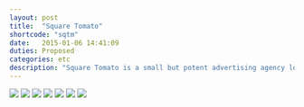 ```yaml
---
layout: post
title:  "Square Tomato"
shortcode: "sqtm"
date:   2015-01-06 14:41:09
duties: Proposed
categories: etc
description: "Square Tomato is a small but potent advertising agency located in the SoDo neighborhood of Seattle, WA. With a small dedicated team and a creative environment, they’re able to deliver truly thoughtful and at times hilarious advertising for their clients. As an intern at Square Tomato in 2011, Frank Clark told me to take a shot at redesigning their social media platforms. From Square Tomato’s existing social presence there was a lack of personality. To encourage fans of the agency to interact with and get to know the agency itself, I created a mascot known simply as: The Tomato. He embodies the different personalities of everyone in the agency and is also completely customizable so that the staff will be encouraged to play. I created a Facebook page as well as a blog. Not to mention making Tom, the 12x12” tomato."
---
```


<img src="assets/images/projects/sqtm/1.jpg" />
<img src="assets/images/projects/sqtm/2.jpg" />
<img src="assets/images/projects/sqtm/3.jpg" />
<img src="assets/images/projects/sqtm/4.jpg" />
<img src="assets/images/projects/sqtm/5.jpg" />
<img src="assets/images/projects/sqtm/6.jpg" />
<img src="assets/images/projects/sqtm/7.jpg" />
